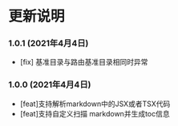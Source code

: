 # 更新说明 

### 1.0.1  (2021年4月4日)

- [fix] 基准目录与路由基准目录相同时异常

### 1.0.0  (2021年4月4日)

- [feat]支持解析markdown中的JSX或者TSX代码
- [feat]支持自定义扫描 markdown并生成toc信息
